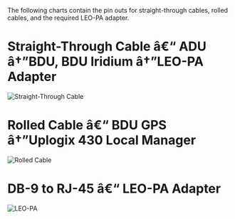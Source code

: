 The following charts contain the pin outs for straight-through cables, rolled cables, and the required LEO-PA adapter.

# Straight-Through Cable â€“ ADU â†”BDU, BDU Iridium â†”LEO-PA Adapter

![Straight-Through Cable](http://uplogix.com/support/docs/img/hawk/pinout_straight_through.png)

# Rolled Cable â€“ BDU GPS â†”Uplogix 430 Local Manager

![Rolled Cable](http://uplogix.com/support/docs/img/hawk/pinout_rolled.png)

# DB-9 to RJ-45 â€“ LEO-PA Adapter

![LEO-PA](http://uplogix.com/support/docs/img/hawk/pinout_leo_pa.png)

<!-- 5.2 -->